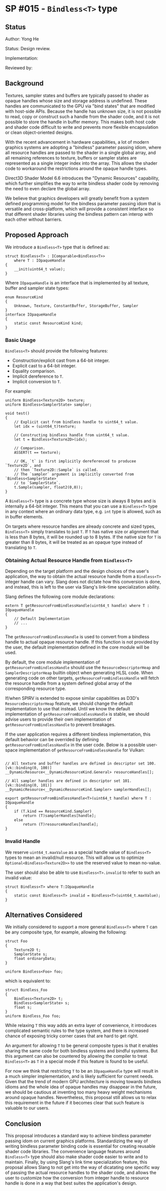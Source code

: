 SP #015 - `Bindless<T>` type
==============

## Status

Author: Yong He

Status: Design review.

Implementation:

Reviewed by:

## Background

Textures, sampler states and buffers are typically passed to shader as opaque handles whose size and storage address is undefined. These handles are communicated to the GPU via "bind states" that are modified with host-side APIs. Because the handle has unknown size, it is not possible to read, copy or construct such a handle from the shader code, and it is not possible to store the handle in buffer memory. This makes both host code and shader code difficult to write and prevents more flexible encapsulation or clean object-oriented designs.

With the recent advancement in hardware capabilities, a lot of modern graphics systems are adopting a "bindless" parameter passing idiom, where all resource handles are passed to the shader in a single global array, and all remaining references to texture, buffers or sampler states are represented as a single integer index into the array. This allows the shader code to workaround the restrictions around the opaque handle types.

Direct3D Shader Model 6.6 introduces the "Dynamic Resources" capability, which further simplifies the way to write bindless shader code by removing the need to even declare the global array.

We believe that graphics developers will greatly benefit from a system defined programming model for the bindless parameter passing idom that is versatile and cross-platform, which will provide a consistent interface so that different shader libraries using the bindless pattern can interop with each other without barriers.

## Proposed Approach

We introduce a `Bindless<T>` type that is defined as:
```
struct Bindless<T> : IComparable<Bindless<T>>
    where T : IOpaqueHandle
{
    __init(uint64_t value);
}
```
Where `IOpaqueHandle` is an interface that is implemented by all texture, buffer and sampler state types:

```slang
enum ResourceKind
{
    Unknown, Texture, ConstantBuffer, StorageBuffer, Sampler
}
interface IOpaqueHandle
{
    static const ResourceKind kind;
}
```

### Basic Usage

`Bindless<T>` should provide the following features:

- Construction/explicit cast from a 64-bit integer.
- Explicit cast to a 64-bit integer.
- Equality comparison.
- Implicit dereference to `T`.
- Implicit conversion to `T`.

For example:

```slang
uniform Bindless<Texture2D> texture;
uniform Bindless<SamplerState> sampler;

void test()
{
    // Explicit cast from bindless handle to uint64_t value.
    let idx = (uint64_t)texture;

    // Constructing bindless handle from uint64_t value.
    let t = Bindless<Texture2D>(idx);

    // Comparison.
    ASSERT(t == texture);

    // OK, `t` is first implicitly dereferenced to producee `Texture2D`, and
    // then `Texture2D::Sample` is called.
    // The `sampler` argument is implicitly converted from `Bindless<SamplerState>`
    // to `SamplerState`.
    t.Sample(sampler, float2(0,0));
}
```

A `Bindless<T>` type is a concrete type whose size is always 8 bytes and is internally a 64-bit integer.
This means that you can use a `Bindless<T>` type in any context where an ordinary data type, e.g. `int` type
is allowed, such as in buffer elements.

On targets where resource handles are already concrete and sized types, `Bindless<T>` simply translates to just `T`.
If `T` has native size or alignment that is less than 8 bytes, it will be rounded up to 8 bytes. If the native size for
`T` is greater than 8 bytes, it will be treated as an opaque type instead of translating to `T`.

### Obtaining Actual Resource Handle from `Bindless<T>`

Depending on the target platform and the design choices of the user's application, the way to obtain the actual
resource handle from a `Bindless<T>` integer handle can vary. Slang does not dictate how this conversion is done,
and instead, this is left to the user via Slang's link-time specialization ability.

Slang defines the following core module declarations:

```slang
extern T getResourceFromBindlessHandle(uint64_t handle) where T : IOpaqueHandle
{
    // Default Implementation
    // ...
}
```

The `getResourceFromBindlessHandle` is used to convert from a bindless handle to actual opaque resource handle.
If this function is not provided by the user, the default implementation defined in the core module will be used.

By default, the core module implementation of `getResourceFromBindlessHandle` should use the `ResourceDescriptorHeap` and
`SamplerDescriptorHeap` builtin object when generating HLSL code. When generating code on other targets, `getResourceFromBindlessHandle`
will fetch the resource handle from a system defined global array of the corresponding resource type.

If/when SPIRV is extended to expose similar capabilities as D3D's `ResourceDescriptorHeap` feature, we should change the default implementation
to use that instead. Until we know the default implementation of `getResourceFromBindlessHandle` is stable, we should advise users
to provide their own implementation of `getResourceFromBindlessHandle` to prevent breakages.

If the user application requires a different bindless implementation, this default behavior can be overrided by defining
`getResourceFromBindlessHandle` in the user code. Below is a possible user-space implementation of `getResourceFromBindlessHandle`
for Vulkan:

```slang

// All texture and buffer handles are defined in descriptor set 100.
[vk::binding(0, 100)]
__DynamicResource<__DynamicResourceKind.General> resourceHandles[];

// All sampler handles are defined in descriptor set 101.
[vk::binding(0, 101)]
__DynamicResource<__DynamicResourceKind.Sampler> samplerHandles[];

export getResourceFromBindlessHandle<T>(uint64_t handle) where T : IOpaqueHandle
{
    if (T.kind == ResourceKind.Sampler)
        return (T)samplerHandles[handle];
    else
        return (T)resourceHandles[handle];
}
```

### Invalid Handle

We reserve `uint64_t.maxValue` as a special handle value of `Bindless<T>` types to mean an invalid/null resource.
This will allow us to optimize `Optional<Bindless<Texture2D>>` to use the reserved value to mean no-value.

The user should also be able to use `Bindless<T>.invalid` to refer to such an invalid value:

```slang
struct Bindless<T> where T:IOpaqueHandle
{
    static const Bindless<T> invalid = Bindless<T>(uint64_t.maxValue);
}
```

## Alternatives Considered

We initially considered to support a more general `Bindless<T>` where `T` can be any composite type, for example, allowing the following:

```slang
struct Foo
{
    Texture2D t;
    SamplerState s;
    float ordinaryData;
}

uniform Bindless<Foo> foo;
```

which is equivalent to:

```slang
struct Bindless_Foo
{
    Bindless<Texture2D> t;
    Bindless<SamplerState> s;
    float s;
}
uniform Bindless_Foo foo;
```

While relaxing `T` this way adds an extra layer of convenience, it introduces complicated
semantic rules to the type system, and there is increased chance of exposing tricky corner
cases that are hard to get right.

An argument for allowing `T` to be general composite types is that it enables sharing the same
code for both bindless systems and bindful systems. But this argument can also be countered by
allowing the compiler to treat `Bindless<T>` as `T` in a special mode if this feature is found to be useful.

For now we think that restricting `T` to be an `IOpaqueHandle` type will result in a much simpler implementation, and is likely sufficient for current needs. Given that the trend of modern GPU architecture is moving towards bindless idioms and the whole idea of opaque handles may disappear in the future, we should be cautious at inventing too many heavy weight mechanisms around opaque handles. Nevertheless, this proposal still allows us to relax this requirement in the future if it becomes clear that such feature is valuable to our users.

## Conclusion

This proposal introduces a standard way to achieve bindless parameter passing idom on current graphics platforms.
Standardizing the way of writing bindless parameter binding code is essential for creating reusable shader code
libraries. The convenience language features around `Bindless<T>` type should also make shader code easier to write
and to maintain. Finally, by using Slang's link time specialization feature,
this proposal allows Slang to not get into the way of dicatating one specific way of passing
the actual resource handles to the shader code, and allows the user to customize how the conversion from integer handle
to resource handle is done in a way that best suites the application's design.